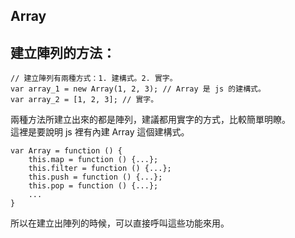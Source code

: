 ## Array
## 建立陣列的方法：

```
// 建立陣列有兩種方式：1. 建構式。2. 實字。  
var array_1 = new Array(1, 2, 3); // Array 是 js 的建構式。
var array_2 = [1, 2, 3]; // 實字。
```
兩種方法所建立出來的都是陣列，建議都用實字的方式，比較簡單明瞭。  
這裡是要說明 js 裡有內建 Array 這個建構式。
```
var Array = function () {
    this.map = function () {...};
    this.filter = function () {...};
    this.push = function () {...};
    this.pop = function () {...};
    ...
}
```
所以在建立出陣列的時候，可以直接呼叫這些功能來用。